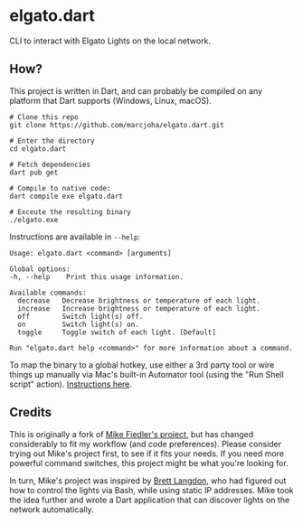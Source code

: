 # elgato.dart

CLI to interact with Elgato Lights on the local network.

## How?

This project is written in Dart, and can probably be compiled on any
platform that Dart supports (Windows, Linux, macOS).

```shell
# Clone this repo 
git clone https://github.com/marcjoha/elgato.dart.git

# Enter the directory
cd elgato.dart

# Fetch dependencies
dart pub get

# Compile to native code:
dart compile exe elgato.dart

# Exceute the resulting binary
./elgato.exe
```

Instructions are available in ``--help``:

```shell
Usage: elgato.dart <command> [arguments]

Global options:
-h, --help    Print this usage information.

Available commands:
  decrease   Decrease brightness or temperature of each light.
  increase   Increase brightness or temperature of each light.
  off        Switch light(s) off.
  on         Switch light(s) on.
  toggle     Toggle switch of each light. [Default]

Run "elgato.dart help <command>" for more information about a command.
```

To map the binary to a global hotkey, use either a 3rd party tool or wire things up manually
via Mac's built-in Automator tool (using the "Run Shell script" action).
[Instructions here](https://scriptingosx.com/2019/05/open-apps-with-custom-shortcut-in-macos/).

## Credits

This is originally a fork of [Mike Fiedler's project](https://github.com/miketheman/elgato.dart),
but has changed considerably to fit my workflow (and code preferences). Please consider trying out
Mike's project first, to see if it fits your needs. If you need more powerful command switches, this
project might be what you're looking for.

In turn, Mike's project was inspired by [Brett Langdon](https://github.com/brettlangdon), who had
figured out how to control the lights via Bash, while using static IP
addresses. Mike took the idea further and wrote a Dart application that can discover
lights on the network automatically.
